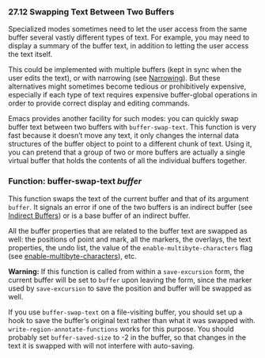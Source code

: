 

### 27.12 Swapping Text Between Two Buffers

Specialized modes sometimes need to let the user access from the same buffer several vastly different types of text. For example, you may need to display a summary of the buffer text, in addition to letting the user access the text itself.

This could be implemented with multiple buffers (kept in sync when the user edits the text), or with narrowing (see [Narrowing](Narrowing.html)). But these alternatives might sometimes become tedious or prohibitively expensive, especially if each type of text requires expensive buffer-global operations in order to provide correct display and editing commands.

Emacs provides another facility for such modes: you can quickly swap buffer text between two buffers with `buffer-swap-text`. This function is very fast because it doesn’t move any text, it only changes the internal data structures of the buffer object to point to a different chunk of text. Using it, you can pretend that a group of two or more buffers are actually a single virtual buffer that holds the contents of all the individual buffers together.

### Function: **buffer-swap-text** *buffer*

This function swaps the text of the current buffer and that of its argument `buffer`. It signals an error if one of the two buffers is an indirect buffer (see [Indirect Buffers](Indirect-Buffers.html)) or is a base buffer of an indirect buffer.

All the buffer properties that are related to the buffer text are swapped as well: the positions of point and mark, all the markers, the overlays, the text properties, the undo list, the value of the `enable-multibyte-characters` flag (see [enable-multibyte-characters](Text-Representations.html)), etc.

**Warning:** If this function is called from within a `save-excursion` form, the current buffer will be set to `buffer` upon leaving the form, since the marker used by `save-excursion` to save the position and buffer will be swapped as well.

If you use `buffer-swap-text` on a file-visiting buffer, you should set up a hook to save the buffer’s original text rather than what it was swapped with. `write-region-annotate-functions` works for this purpose. You should probably set `buffer-saved-size` to -2 in the buffer, so that changes in the text it is swapped with will not interfere with auto-saving.
